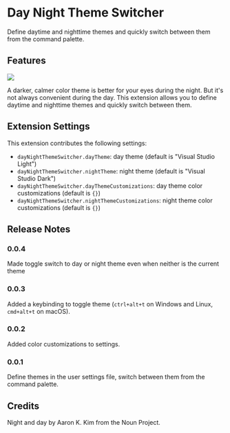 # Day Night Theme Switcher

Define daytime and nighttime themes and quickly switch between them from the command palette.

## Features

![](https://media.giphy.com/media/4Nk6EGaAnNeVi/giphy.gif)

A darker, calmer color theme is better for your eyes during the night. But it's not always convenient during the day. This extension allows you to define daytime and nighttime themes and quickly switch between them.

## Extension Settings

This extension contributes the following settings:

* `dayNightThemeSwitcher.dayTheme`: day theme (default is "Visual Studio Light")
* `dayNightThemeSwitcher.nightTheme`: night theme (default is "Visual Studio Dark")
* `dayNightThemeSwitcher.dayThemeCustomizations`: day theme color customizations (default is `{}`)
* `dayNightThemeSwitcher.nightThemeCustomizations`: night theme color customizations (default is `{}`)

## Release Notes

### 0.0.4

Made toggle switch to day or night theme even when neither is the current theme

### 0.0.3

Added a keybinding to toggle theme (`ctrl+alt+t` on Windows and Linux, `cmd+alt+t` on macOS).

### 0.0.2

Added color customizations to settings.

### 0.0.1

Define themes in the user settings file, switch between them from the command palette.

## Credits

Night and day by Aaron K. Kim from the Noun Project.
